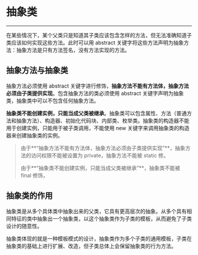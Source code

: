 # 抽象类

---

在某些情况下，某个父类只是知道其子类应该包含怎样的方法，但无法准确知道子类应该如何实现这些方法。此时可以用 abstract 关键字将这些方法声明为抽象方法：抽象方法是只有方法签名，没有方法实现的方法。

## 抽象方法与抽象类

抽象方法必须使用 abstract 关键字进行修饰，**抽象方法不能有方法体，抽象方法必须由子类提供实现**。包含抽象方法的类必须使用 abstract 关键字声明为抽象类，抽象类中可以不包含任何抽象方法。

**抽象类不能创建实例，只能当成父类被继承**。抽象类可以包含属性、方法（普通方法和抽象方法）、构造器、初始化代码块、内部类、枚举类。抽象类的构造器不能用于创建实例，只能用于被子类调用，不能使用 new 关键字来调用抽象类的构造器来创建抽象类的实例。

> 由于**“抽象方法不能有方法体，抽象方法必须由子类提供实现”**，抽象方法的访问权限不能被设置为 private，抽象方法不能被 static 修。
>
> 由于**“抽象类不能创建实例，只能当成父类被继承”**，抽象类不能被 final 修饰，

## 抽象类的作用

抽象类是从多个具体类中抽象出来的父类，它具有更高层次的抽象。从多个具有相同特征的类中抽象出一个抽象类，以这个抽象类作为子类的模板，从而避免了子类设计的随意性。

抽象类体现的就是一种模板模式的设计，抽象类作为多个子类的通用模板，子类在抽象类的基础上进行扩展、改造，但子类总体上会保留抽象类的行为方法。